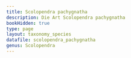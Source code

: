 ```yaml
---
title: Scolopendra pachygnatha
description: Die Art Scolopendra pachygnatha
bookHidden: true
type: page
layout: taxonomy_species
datafile: scolopendra_pachygnatha
genus: Scolopendra
---
```


